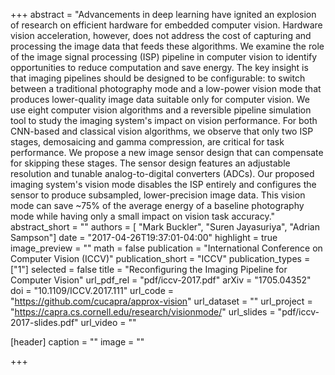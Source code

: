 +++
abstract = "Advancements in deep learning have ignited an explosion of research on efficient hardware for embedded computer vision. Hardware vision acceleration, however, does not address the cost of capturing and processing the image data that feeds these algorithms. We examine the role of the image signal processing (ISP) pipeline in computer vision to identify opportunities to reduce computation and save energy. The key insight is that imaging pipelines should be designed to be configurable: to switch between a traditional photography mode and a low-power vision mode that produces lower-quality image data suitable only for computer vision. We use eight computer vision algorithms and a reversible pipeline simulation tool to study the imaging system's impact on vision performance. For both CNN-based and classical vision algorithms, we observe that only two ISP stages, demosaicing and gamma compression, are critical for task performance. We propose a new image sensor design that can compensate for skipping these stages. The sensor design features an adjustable resolution and tunable analog-to-digital converters (ADCs). Our proposed imaging system's vision mode disables the ISP entirely and configures the sensor to produce subsampled, lower-precision image data. This vision mode can save ~75% of the average energy of a baseline photography mode while having only a small impact on vision task accuracy."
abstract_short = ""
authors = [
	"Mark Buckler",
  "Suren Jayasuriya",
  "Adrian Sampson"]
date = "2017-04-26T19:37:01-04:00"
highlight = true
image_preview = ""
math = false
publication = "International Conference on Computer Vision (ICCV)"
publication_short = "ICCV"
publication_types = ["1"]
selected = false
title = "Reconfiguring the Imaging Pipeline for Computer Vision"
url_pdf_rel = "pdf/iccv-2017.pdf"
arXiv = "1705.04352"
doi = "10.1109/ICCV.2017.111"
url_code = "https://github.com/cucapra/approx-vision"
url_dataset = ""
url_project = "https://capra.cs.cornell.edu/research/visionmode/"
url_slides = "pdf/iccv-2017-slides.pdf"
url_video = ""

[header]
  caption = ""
  image = ""

+++

